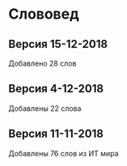 Слововед
========
Версия 15-12-2018
-----------------

Добавлено 28 слов

Версия 4-12-2018
-----------------

Добавлены 22 слова


Версия 11-11-2018
-----------------

Добавлены 76 слов из ИТ мира
